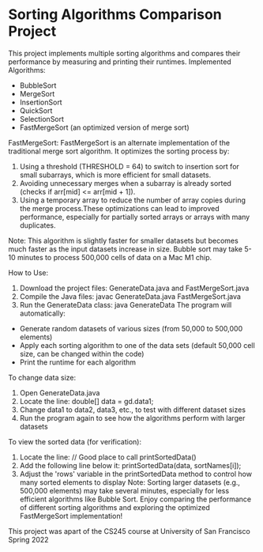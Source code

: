 Sorting Algorithms Comparison Project 
===================================== 
This project implements multiple sorting algorithms and compares their performance by measuring and printing their runtimes. Implemented Algorithms: 
- BubbleSort 
- MergeSort 
- InsertionSort
 - QuickSort 
- SelectionSort 
- FastMergeSort (an optimized version of merge sort) 

FastMergeSort: FastMergeSort is an alternate implementation of the traditional merge sort algorithm. It optimizes the sorting process by: 
1. Using a threshold (THRESHOLD = 64) to switch to insertion sort for small subarrays, which is more efficient for small datasets. 
2. Avoiding unnecessary merges when a subarray is already sorted (checks if arr[mid] <= arr[mid + 1]). 
3. Using a temporary array to reduce the number of array copies during the merge process.These optimizations can lead to improved performance, especially for partially sorted arrays or arrays with many duplicates. 

Note: This algorithm is slightly faster for smaller datasets but becomes much faster as the input datasets increase in size. Bubble sort may take 5-10 minutes to process 500,000 cells of data on a Mac M1 chip.

How to Use: 
1. Download the project files: GenerateData.java and FastMergeSort.java 
2. Compile the Java files: javac GenerateData.java FastMergeSort.java 
3. Run the GenerateData class: java GenerateData The program will automatically: 
- Generate random datasets of various sizes (from 50,000 to 500,000 elements) 
- Apply each sorting algorithm to one of the data sets (default 50,000 cell size, can be changed within the code)
- Print the runtime for each algorithm 

To change data size: 
1. Open GenerateData.java 
2. Locate the line: double[] data = gd.data1; 
3. Change data1 to data2, data3, etc., to test with different dataset sizes 
4. Run the program again to see how the algorithms perform with larger datasets 

To view the sorted data (for verification): 
1. Locate the line: // Good place to call printSortedData() 
2. Add the following line below it: printSortedData(data, sortNames[i]); 
3. Adjust the 'rows' variable in the printSortedData method to control how many sorted elements to display Note: Sorting larger datasets (e.g., 500,000 elements) may take several minutes, especially for less efficient algorithms like Bubble Sort. Enjoy comparing the performance of different sorting algorithms and exploring the optimized FastMergeSort implementation!

This project was apart of the CS245 course at University of San Francisco Spring 2022
